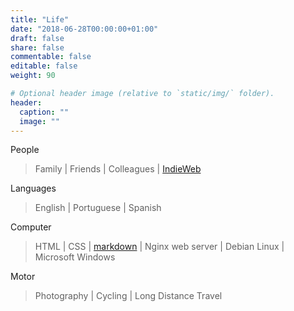 ```yaml
---
title: "Life"
date: "2018-06-28T00:00:00+01:00"
draft: false
share: false
commentable: false
editable: false
weight: 90

# Optional header image (relative to `static/img/` folder).
header:
  caption: ""
  image: ""
---
```


People
> Family | Friends | Colleagues | [IndieWeb](https://indieweb.org)

Languages
> English | Portuguese | Spanish

Computer
> HTML | CSS | [markdown](https://www.markdownguide.org/basic-syntax) | Nginx web server | Debian Linux | Microsoft Windows

Motor
> Photography | Cycling | Long Distance Travel

<!--
Websites
-->

